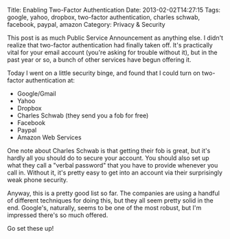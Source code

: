 Title: Enabling Two-Factor Authentication
Date: 2013-02-02T14:27:15
Tags: google, yahoo, dropbox, two-factor authentication, charles schwab, facebook, paypal, amazon
Category: Privacy & Security


This post is as much Public Service Announcement as anything else. I didn't realize that two-factor authentication had finally taken off. It's practically vital for your email account (you're asking for trouble without it), but in the past year or so, a bunch of other services have begun offering it. 

Today I went on a little security binge, and found that I could turn on two-factor authentication at:

 - Google/Gmail
 - Yahoo
 - Dropbox
 - Charles Schwab (they send you a fob for free)
 - Facebook
 - Paypal
 - Amazon Web Services

One note about Charles Schwab is that getting their fob is great, but it's hardly all you should do to secure your account. You should also set up what they call a "verbal password" that you have to provide whenever you call in. Without it, it's pretty easy to get into an account via their surprisingly weak phone security.

Anyway, this is a pretty good list so far. The companies are using a handful of different techniques for doing this, but they all seem pretty solid in the end. Google's, naturally, seems to be one of the most robust, but I'm impressed there's so much offered.

Go set these up! 

